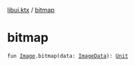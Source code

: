 [libui.ktx](index.md) / [bitmap](./bitmap.md)

# bitmap

`fun `[`Image`](-image/index.md)`.bitmap(data: `[`ImageData`](-image-data/index.md)`): `[`Unit`](https://kotlinlang.org/api/latest/jvm/stdlib/kotlin/-unit/index.html)